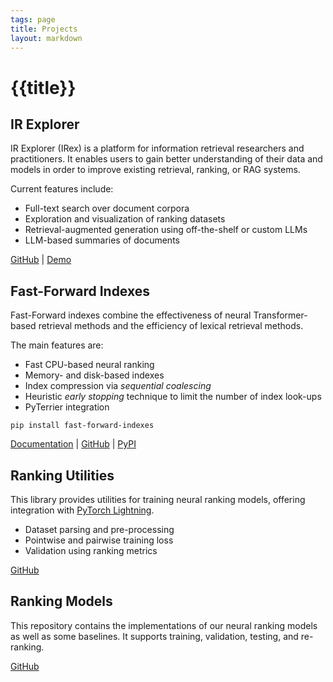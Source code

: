 ```yaml
---
tags: page
title: Projects
layout: markdown
---
```


# {{title}}

## IR Explorer

IR Explorer (IRex) is a platform for information retrieval researchers and practitioners. It enables users to gain better understanding of their data and models in order to improve existing retrieval, ranking, or RAG systems.

Current features include:

- Full-text search over document corpora
- Exploration and visualization of ranking datasets
- Retrieval-augmented generation using off-the-shelf or custom LLMs
- LLM-based summaries of documents

[GitHub](https://github.com/ir-explorer) | [Demo](https://irex.jleo.net)

## Fast-Forward Indexes

Fast-Forward indexes combine the effectiveness of neural Transformer-based retrieval methods and the efficiency of lexical retrieval methods.

The main features are:

- Fast CPU-based neural ranking
- Memory- and disk-based indexes
- Index compression via _sequential coalescing_
- Heuristic _early stopping_ technique to limit the number of index look-ups
- PyTerrier integration

```
pip install fast-forward-indexes
```

[Documentation](https://mrjleo.github.io/fast-forward-indexes/docs) | [GitHub](https://github.com/mrjleo/fast-forward-indexes) | [PyPI](https://pypi.org/project/fast-forward-indexes/)

## Ranking Utilities

This library provides utilities for training neural ranking models, offering integration with [PyTorch Lightning](https://www.pytorchlightning.ai/).

- Dataset parsing and pre-processing
- Pointwise and pairwise training loss
- Validation using ranking metrics

[GitHub](https://github.com/mrjleo/ranking-utils)

## Ranking Models

This repository contains the implementations of our neural ranking models as well as some baselines. It supports training, validation, testing, and re-ranking.

[GitHub](https://github.com/mrjleo/ranking-models)
